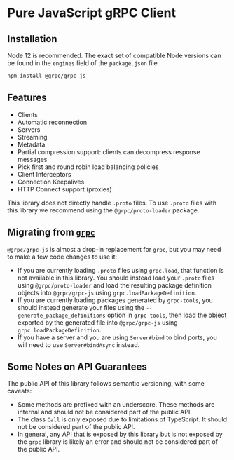 # Pure JavaScript gRPC Client

## Installation

Node 12 is recommended. The exact set of compatible Node versions can be found in the `engines` field of the `package.json` file.

```sh
npm install @grpc/grpc-js
```

## Features

- Clients
- Automatic reconnection
- Servers
- Streaming
- Metadata
- Partial compression support: clients can decompress response messages
- Pick first and round robin load balancing policies
- Client Interceptors
- Connection Keepalives
- HTTP Connect support (proxies)

This library does not directly handle `.proto` files. To use `.proto` files with this library we recommend using the `@grpc/proto-loader` package.

## Migrating from [`grpc`](https://www.npmjs.com/package/grpc)

`@grpc/grpc-js` is almost a drop-in replacement for `grpc`, but you may need to make a few code changes to use it:

- If you are currently loading `.proto` files using `grpc.load`, that function is not available in this library. You should instead load your `.proto` files using `@grpc/proto-loader` and load the resulting package definition objects into `@grpc/grpc-js` using `grpc.loadPackageDefinition`.
- If you are currently loading packages generated by `grpc-tools`, you should instead generate your files using the `--generate_package_definitions` option in `grpc-tools`, then load the object exported by the generated file into `@grpc/grpc-js` using `grpc.loadPackageDefinition`.
- If you have a server and you are using `Server#bind` to bind ports, you will need to use `Server#bindAsync` instead.

## Some Notes on API Guarantees

The public API of this library follows semantic versioning, with some caveats:

- Some methods are prefixed with an underscore. These methods are internal and should not be considered part of the public API.
- The class `Call` is only exposed due to limitations of TypeScript. It should not be considered part of the public API.
- In general, any API that is exposed by this library but is not exposed by the `grpc` library is likely an error and should not be considered part of the public API.
